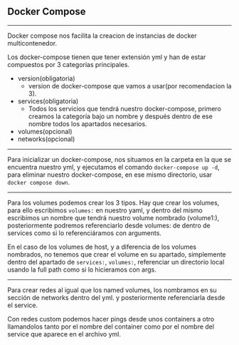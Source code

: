 ## Docker Compose

---

Docker compose nos facilita la creacion de instancias de docker multicontenedor.

Los docker-compose tienen que tener extensión yml y han de estar compuestos por 3 categorías principales.
- version(obligatoria)
    - version de docker-compose que vamos a usar(por recomendacion la 3).
- services(obligatoria)
    - Todos los servicios que tendrá nuestro docker-compose, primero creamos la categoría bajo un nombre y después dentro de ese nombre todos los apartados necesarios.
- volumes(opcional)
- networks(opcional)

---

Para inicializar un docker-compose, nos situamos en la carpeta en la que se encuentra nuestro yml, y ejecutamos el comando `docker-compose up -d`, para eliminar nuestro docker-compose, en ese mismo directorio, usar `docker compose down`.

---

Para los volumes podemos crear los 3 tipos.
Hay que crear los volumes, para ello escribimos `volumes:` en nuestro yaml, y dentro del mismo escribimos un nombre que tendrá nuestro volume nombrado (volume1:), posteriormente podremos referenciarlo desde volumes: de dentro de services como si lo referenciáramos con arguments.

En el caso de los volumes de host, y a diferencia de los volumes nombrados, no tenemos que crear el volume en su apartado, simplemente dentro del apartado de `services:`, `volumes:`, referenciar un directorio local usando la full path como si lo hicieramos con args.

---

Para crear redes al igual que los named volumes, los nombramos en su sección de networks dentro del yml. y posteriormente referenciarla desde el service.

Con redes custom podemos hacer pings desde unos containers a otro llamandolos tanto por el nombre del container como por el nombre del service que aparece en el archivo yml.
